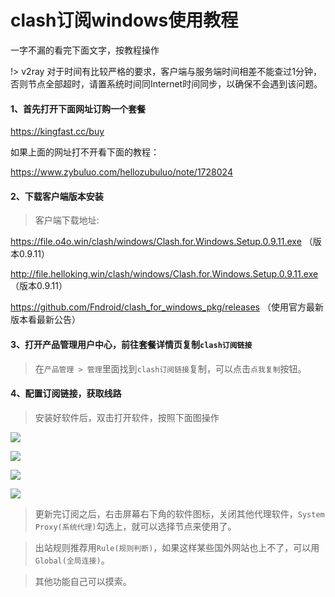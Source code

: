 # clash订阅windows使用教程

一字不漏的看完下面文字，按教程操作

!> v2ray 对于时间有比较严格的要求，客户端与服务端时间相差不能查过1分钟，否则节点全部超时，请置系统时间同Internet时间同步，以确保不会遇到该问题。
#### 1、首先打开下面网址订购一个套餐

https://kingfast.cc/buy

如果上面的网址打不开看下面的教程：

https://www.zybuluo.com/hellozubuluo/note/1728024

#### 2、下载客户端版本安装

> 客户端下载地址:

https://file.o4o.win/clash/windows/Clash.for.Windows.Setup.0.9.11.exe （版本0.9.11）

http://file.helloking.win/clash/windows/Clash.for.Windows.Setup.0.9.11.exe （版本0.9.11）

https://github.com/Fndroid/clash_for_windows_pkg/releases （使用官方最新版本看最新公告）



#### 3、打开产品管理用户中心，前往套餐详情页复制`clash订阅链接`

> 在`产品管理 > 管理`里面找到`clash订阅链接`复制，可以点击`点我复制`按钮。

#### 4、配置订阅链接，获取线路

> 安装好软件后，双击打开软件，按照下面图操作

![](/img/w1.png)

![](/img/w2.png)

![](/img/w3.png)

![](/img/w4.png)

> 更新完订阅之后，右击屏幕右下角的软件图标，关闭其他代理软件，`System Proxy(系统代理)`勾选上，就可以选择节点来使用了。

> 出站规则推荐用`Rule(规则判断)`，如果这样某些国外网站也上不了，可以用`Global(全局连接)`。

> 其他功能自己可以摸索。

